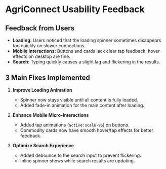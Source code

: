 # AgriConnect Usability Feedback

## Feedback from Users
- **Loading:** Users noticed that the loading spinner sometimes disappears too quickly on slower connections.
- **Mobile Interactions:** Buttons and cards lack clear tap feedback; hover effects on desktop are fine.
- **Search:** Typing quickly causes a slight lag and flickering in the results.

## 3 Main Fixes Implemented
1. **Improve Loading Animation**
   - Spinner now stays visible until all content is fully loaded.
   - Added fade-in animation for the main content after loading.

2. **Enhance Mobile Micro-Interactions**
   - Added tap animations (`active:scale-95`) on buttons.
   - Commodity cards now have smooth hover/tap effects for better feedback.

3. **Optimize Search Experience**
   - Added debounce to the search input to prevent flickering.
   - Inline spinner shows while search results are updating.
